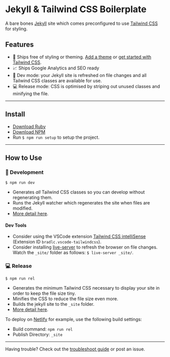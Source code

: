 # Jekyll & Tailwind CSS Boilerplate

A bare bones [Jekyll](https://jekyllrb.com/) site which comes preconfigured to use [Tailwind CSS](https://tailwindcss.com/) for styling.

## Features

- 🤍 Ships free of styling or theming. [Add a theme](https://jekyllrb.com/resources/) or [get started with Tailwind CSS](https://tailwindcss.com/docs/utility-first/).
- 📈 Ships Google Analytics and SEO ready
- 🍕 Dev mode: your Jekyll site is refreshed on file changes and all Tailwind CSS classes are available for use.
- 💻 Release mode: CSS is optimised by striping out unused classes and minifying the file.

---

## Install

- [Download Ruby](https://www.ruby-lang.org/en/downloads/)
- [Download NPM](https://www.npmjs.com/get-npm)
- Run `$ npm run setup` to setup the project.

---

## How to Use

### 🍕 Development

```$ npm run dev```

- Generates _all_ Tailwind CSS classes so you can develop without regenerating them.
- Runs the Jekyll watcher which regenerates the site when files are modified.
- [More detail here](/readme-css.md).

#### Dev Tools
- Consider using the VSCode extension [Tailwind CSS intelliSense](https://marketplace.visualstudio.com/items?itemName=bradlc.vscode-tailwindcss) (Extension ID `bradlc.vscode-tailwindcss`).
- Consider installing [live-server](https://www.npmjs.com/package/live-server) to refresh the browser on file changes. Watch the `_site/` folder as follows: `$ live-server _site/`.

### 💻 Release

```$ npm run rel```

- Generates the minimum Tailwind CSS necessary to display your site in order to keep the file size tiny.
- Minifies the CSS to reduce the file size even more.
- Builds the jekyll site to the `_site` folder.
- [More detail here](/readme-css.md).

To deploy on [Netlify](https://www.netlify.com/) for example, use the following build settings:
- Build command: `npm run rel`
- Publish Directory: `_site`

---

Having trouble? Check out the [troubleshoot guide](readme-css.md#troubleshoot) or post an issue.